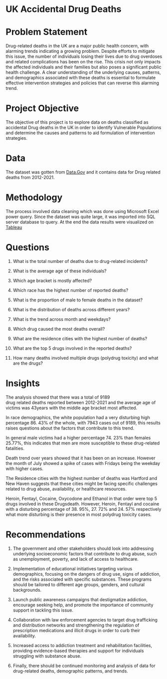 # UK Accidental Drug Deaths

# Problem Statement 
Drug-related deaths in the UK are a major public health concern, with alarming trends indicating a growing problem. Despite efforts to mitigate this issue, the number of individuals losing their lives due to drug overdoses and related complications has been on the rise. This crisis not only impacts the affected individuals and their families but also poses a significant public health challenge. A clear understanding of the underlying causes, patterns, and demographics associated with these deaths is essential to formulate effective intervention strategies and policies that can reverse this alarming trend.


# Project Objective 
The objective of this project is to explore data on deaths classified as accidental Drug deaths in the UK in order to identify Vulnerable Populations and determine the causes and patterns  to aid formulation of intervention strategies.


# Data
The dataset was gotten from [Data.Gov](https://catalog.data.gov/dataset/accidental-drug-related-deaths-2012-2018/resource/e8f3bad9-478c-4ab4-8799-c4e996a363fd)  and it contains data for Drug related deaths from 2012-2021. 


# Methodology
The process involved  data cleaning which was done using Microsoft Excel power query. 
Since the dataset was quite large, it was imported into SQL server database to query. At the end the data results were  visualized on [Tableau](https://public.tableau.com/app/profile/ayebapreye.apinah/viz/UKAccidentalDrugDeaths/UKAccidentalDrugdeaths) 
 
# Questions

1. What is the total number of deaths due to drug-related incidents? 

2. What is the average age of these individuals?

3. Which age bracket is mostly affected? 

4. Which race has the highest number of reported deaths?

5. What is the proportion of male to female deaths in the dataset?

6. What is the distribution of deaths across different years?

7. What is the trend across month and weekdays? 

8. Which drug caused the most deaths overall?

9. What are the residence cities with the highest number of deaths? 

10. What are the top 5 drugs involved in the reported deaths? 

11. How many deaths involved multiple drugs (polydrug toxicity) and what are the drugs?

# Insights

The analysis showed that there was a total of  9189   
drug related deaths reported  between 2012-2021 and the average age of victims was 43years with the middle age bracket most affected. 

In race demographics, the white population had a very disturbing high percentage 86. 43%  of the whole, with 7943 cases out of 9189, this results raises questions about the  factors that contribute to this trend.

In general male victims had a higher percentage 74. 23% than females  25.77%, this indicates that men are more susceptible to these drug-related fatalities.

Death trend over years showed that it has been on an increase. However the month of July showed a spike of cases with Fridays being the weekday with higher cases. 

The Residence cities with the highest number of deaths was Hartford and New Haven suggests that these cities might be facing specific challenges related to drug abuse, availability, or healthcare resources.

Heroin, Fentayl, Cocaine, Oxycodone and Ethanol in that order were top 5 drugs involved in these Drugsdeath. However, Heroin, Fentayl and cocaine with a disturbing percentage of 38. 95%, 27. 72% and 24. 57% respectively  what more disturbing is their presence in most polydrug toxicity cases. 

# Recommendations 
1. The government and other stakeholders should look into  addressing underlying socioeconomic factors that contribute to drug abuse, such as unemployment, poverty, and lack of access to healthcare.

2. Implementation of educational initiatives targeting various demographics, focusing on the dangers of drug use, signs of addiction, and the risks associated with specific substances. These programs should be tailored to different age groups, genders, and cultural backgrounds.

3. Launch public awareness campaigns that destigmatize addiction, encourage seeking help, and promote the importance of community support in tackling this issue. 

4. Collaboration with law enforcement agencies to target drug trafficking and distribution networks and strengthening the regulation of prescription medications and illicit drugs in order to curb their availability.

5. Increased access to addiction treatment and rehabilitation facilities, providing evidence-based therapies and support for individuals struggling with substance abuse. 

6. Finally, there should be continued  monitoring and analysis of data  for  drug-related deaths, demographic patterns, and trends. 

